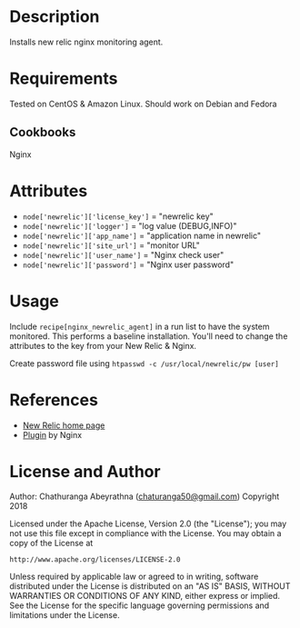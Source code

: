 Description
===========

Installs new relic nginx monitoring agent.

Requirements
============

Tested on CentOS & Amazon Linux. Should work on Debian and Fedora

Cookbooks
---------

Nginx

Attributes
==========

* `node['newrelic']['license_key']` = "newrelic key"
* `node['newrelic']['logger']` = "log value (DEBUG,INFO)"
* `node['newrelic']['app_name']` = "application name in newrelic"
* `node['newrelic']['site_url']` = "monitor URL"
* `node['newrelic']['user_name']` = "Nginx check user"
* `node['newrelic']['password']` = "Nginx user password"

Usage
=====

Include `recipe[nginx_newrelic_agent]` in a run list to have the system monitored. This performs a baseline installation. You'll need to change the attributes to the key from your New Relic & Nginx.

Create password file using `htpasswd -c /usr/local/newrelic/pw [user]`

References
==========

* [New Relic home page](http://newrelic.com/)
* [Plugin](https://www.nginx.com/nr-plugin/) by Nginx

License and Author
==================

Author: Chathuranga Abeyrathna (<chaturanga50@gmail.com>)
Copyright 2018

Licensed under the Apache License, Version 2.0 (the "License");
you may not use this file except in compliance with the License.
You may obtain a copy of the License at

    http://www.apache.org/licenses/LICENSE-2.0

Unless required by applicable law or agreed to in writing, software
distributed under the License is distributed on an "AS IS" BASIS,
WITHOUT WARRANTIES OR CONDITIONS OF ANY KIND, either express or implied.
See the License for the specific language governing permissions and
limitations under the License.
